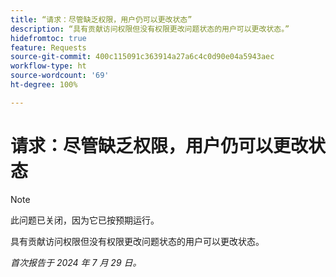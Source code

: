 ```yaml
---
title: “请求：尽管缺乏权限，用户仍可以更改状态”
description: “具有贡献访问权限但没有权限更改问题状态的用户可以更改状态。”
hidefromtoc: true
feature: Requests
source-git-commit: 400c115091c363914a27a6c4c0d90e04a5943aec
workflow-type: ht
source-wordcount: '69'
ht-degree: 100%

---
```



# 请求：尽管缺乏权限，用户仍可以更改状态

>[!NOTE]
>
>此问题已关闭，因为它已按预期运行。

具有贡献访问权限但没有权限更改问题状态的用户可以更改状态。

_首次报告于 2024 年 7 月 29 日。_
